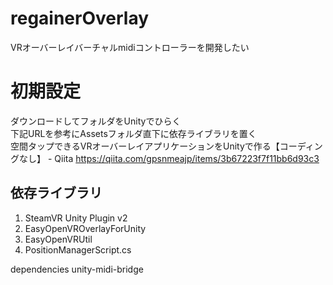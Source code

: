 ﻿# regainerOverlay
VRオーバーレイバーチャルmidiコントローラーを開発したい

# 初期設定
ダウンロードしてフォルダをUnityでひらく  
下記URLを参考にAssetsフォルダ直下に依存ライブラリを置く  
空間タップできるVRオーバーレイアプリケーションをUnityで作る【コーディングなし】 - Qiita https://qiita.com/gpsnmeajp/items/3b67223f7f11bb6d93c3

## 依存ライブラリ
1. SteamVR Unity Plugin v2
2. EasyOpenVROverlayForUnity
3. EasyOpenVRUtil
4. PositionManagerScript.cs

dependencies
unity-midi-bridge
